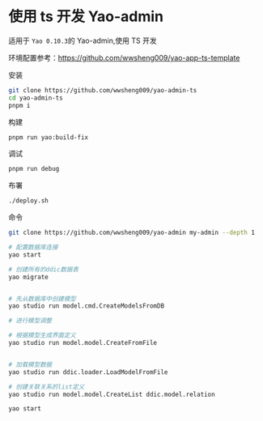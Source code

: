 # 使用 ts 开发 Yao-admin

适用于 `Yao 0.10.3`的 Yao-admin,使用 TS 开发

环境配置参考：https://github.com/wwsheng009/yao-app-ts-template

安装

```sh
git clone https://github.com/wwsheng009/yao-admin-ts
cd yao-admin-ts
pnpm i
```

构建

```sh
pnpm run yao:build-fix
```

调试

```sh
pnpm run debug
```

布署

```sh
./deploy.sh
```

命令

```sh
git clone https://github.com/wwsheng009/yao-admin my-admin --depth 1

# 配置数据库连接
yao start

# 创建所有的ddic数据表
yao migrate

```

```sh

# 先从数据库中创建模型
yao studio run model.cmd.CreateModelsFromDB

# 进行模型调整

# 根据模型生成界面定义
yao studio run model.model.CreateFromFile


# 加载模型数据
yao studio run ddic.loader.LoadModelFromFile

# 创建关联关系的list定义
yao studio run model.model.CreateList ddic.model.relation

yao start
```
